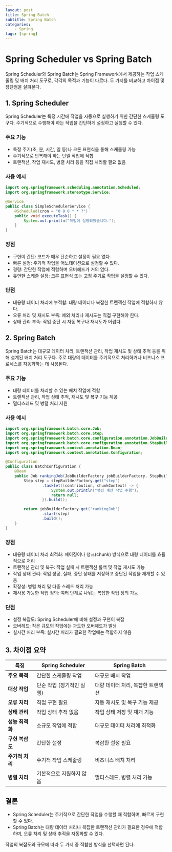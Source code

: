 ```yaml
---
layout: post
title: Spring Batch
subtitle: Spring Batch
categories: 
    - Spring
tags: [spring]
---
```


# Spring Scheduler vs Spring Batch

Spring Scheduler와 Spring Batch는 Spring Framework에서 제공하는 작업 스케줄링 및 배치 처리 도구로, 각각의 목적과 기능이 다르다. 두 가지를 비교하고 차이점 및 장단점을 살펴본다.

## 1. Spring Scheduler

Spring Scheduler는 특정 시간에 작업을 자동으로 실행하기 위한 간단한 스케줄링 도구다. 주기적으로 수행해야 하는 작업을 간단하게 설정하고 실행할 수 있다.

### 주요 기능
- 특정 주기(초, 분, 시간, 일 등)나 크론 표현식을 통해 스케줄링 가능
- 주기적으로 반복해야 하는 단일 작업에 적합
- 트랜잭션, 작업 재시도, 병렬 처리 등을 직접 처리할 필요 없음

### 사용 예시

```java
import org.springframework.scheduling.annotation.Scheduled;  
import org.springframework.stereotype.Service;  

@Service  
public class SimpleSchedulerService {  
    @Scheduled(cron = "0 0 0 * * ?")  
    public void executeTask() {  
        System.out.println("작업이 실행되었습니다.");  
    }  
}  
```

### 장점
- 구현이 간단: 코드가 매우 단순하고 설정이 필요 없다.
- 빠른 설정: 주기적 작업을 어노테이션으로 설정할 수 있다.
- 경량: 간단한 작업에 적합하며 오버헤드가 거의 없다.
- 유연한 스케줄 설정: 크론 표현식 또는 고정 주기로 작업을 설정할 수 있다.

### 단점
- 대용량 데이터 처리에 부적합: 대량 데이터나 복잡한 트랜잭션 작업에 적합하지 않다.
- 오류 처리 및 재시도 부족: 예외 처리나 재시도는 직접 구현해야 한다.
- 상태 관리 부족: 작업 중단 시 자동 복구나 재시도가 어렵다.

## 2. Spring Batch

Spring Batch는 대규모 데이터 처리, 트랜잭션 관리, 작업 재시도 및 상태 추적 등을 위해 설계된 배치 처리 도구다. 주로 대량의 데이터를 주기적으로 처리하거나 비즈니스 프로세스를 자동화하는 데 사용된다.

### 주요 기능
- 대량 데이터를 처리할 수 있는 배치 작업에 적합
- 트랜잭션 관리, 작업 상태 추적, 재시도 및 복구 기능 제공
- 멀티스레드 및 병렬 처리 지원

### 사용 예시

```java
import org.springframework.batch.core.Job;  
import org.springframework.batch.core.Step;  
import org.springframework.batch.core.configuration.annotation.JobBuilderFactory;  
import org.springframework.batch.core.configuration.annotation.StepBuilderFactory;  
import org.springframework.context.annotation.Bean;  
import org.springframework.context.annotation.Configuration;  

@Configuration  
public class BatchConfiguration {  
    @Bean  
    public Job rankingJob(JobBuilderFactory jobBuilderFactory, StepBuilderFactory stepBuilderFactory) {  
        Step step = stepBuilderFactory.get("step")  
                .tasklet((contribution, chunkContext) -> {  
                    System.out.println("랭킹 계산 작업 수행");  
                    return null;  
                }).build();  

        return jobBuilderFactory.get("rankingJob")  
                .start(step)  
                .build();  
    }  
}  
```

### 장점
- 대용량 데이터 처리 최적화: 페이징이나 청크(chunk) 방식으로 대량 데이터를 효율적으로 처리
- 트랜잭션 관리 및 복구: 작업 실패 시 트랜잭션 롤백 및 작업 재시도 가능
- 작업 상태 관리: 작업 성공, 실패, 중단 상태를 저장하고 중단된 작업을 재개할 수 있음
- 확장성: 병렬 처리 및 다중 스레드 처리 가능
- 재사용 가능한 작업 정의: 여러 단계로 나뉘는 복잡한 작업 정의 가능

### 단점
- 설정 복잡도: Spring Scheduler에 비해 설정과 구현이 복잡
- 오버헤드: 작은 규모의 작업에는 과도한 오버헤드가 발생
- 실시간 처리 부족: 실시간 처리가 필요한 작업에는 적합하지 않음

## 3. 차이점 요약

| **특징**                   | **Spring Scheduler**        | **Spring Batch**                |
|----------------------------|-----------------------------|---------------------------------|
| **주요 목적**               | 간단한 스케줄링 작업        | 대규모 배치 작업                |
| **대상 작업**               | 단순 작업 (정기적인 실행)    | 대량 데이터 처리, 복잡한 트랜잭션 |
| **오류 처리**               | 직접 구현 필요              | 자동 재시도 및 복구 기능 제공   |
| **상태 관리**               | 작업 상태 추적 없음          | 작업 상태 저장 및 재개 기능     |
| **성능 최적화**             | 소규모 작업에 적합           | 대규모 데이터 처리에 최적화     |
| **구현 복잡도**             | 간단한 설정                 | 복잡한 설정 필요               |
| **주기적 처리**             | 주기적 작업 스케줄링         | 비즈니스 배치 처리              |
| **병렬 처리**               | 기본적으로 지원하지 않음     | 멀티스레드, 병렬 처리 가능      |

## 결론

- Spring Scheduler는 주기적으로 간단한 작업을 수행할 때 적합하며, 빠르게 구현할 수 있다.
- Spring Batch는 대량 데이터 처리나 복잡한 트랜잭션 관리가 필요한 경우에 적합하며, 오류 처리 및 상태 추적을 자동화할 수 있다.

작업의 복잡도와 규모에 따라 두 가지 중 적합한 방식을 선택하면 된다.